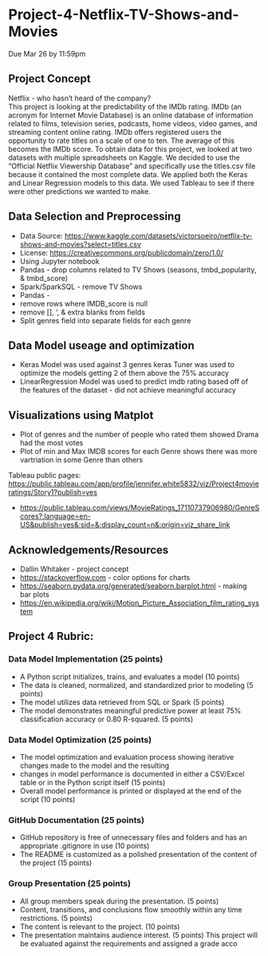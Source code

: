 # Project-4-Netflix-TV-Shows-and-Movies
Due Mar 26 by 11:59pm

## Project Concept
Netflix - who hasn’t heard of the company?  
This project is looking at the predictability of the IMDb rating.  IMDb (an acronym for Internet Movie Database) is an online database of information related to films, television series, podcasts, home videos, video games, and streaming content online rating.  IMDb offers registered users the opportunity to rate titles on a scale of one to ten.  The average of this becomes the IMDb score. 
To obtain data for this project, we looked at two datasets with multiple spreadsheets on Kaggle. We decided to use the “Official Netflix Viewership Database” and specifically use the titles.csv file because it contained the most complete data.
We applied both the Keras and Linear Regression models to this data. We used Tableau to see if there were other predictions we wanted to make.


## Data Selection and Preprocessing
* Data Source: https://www.kaggle.com/datasets/victorsoeiro/netflix-tv-shows-and-movies?select=titles.csv
* License: https://creativecommons.org/publicdomain/zero/1.0/
* Using Jupyter notebook
* Pandas - drop columns related to TV Shows (seasons, tmbd_popularity, & tmbd_score)
* Spark/SparkSQL - remove TV Shows
* Pandas - 
* remove rows where IMDB_score is null  
* remove [], ‘, & extra blanks from fields
* Split genres field into separate fields for each genre

## Data Model useage and optimization
* Keras Model was used against 3 genres keras Tuner was used to optimize the models getting 2 of them above the 75% accuracy
* LinearRegression Model was used to predict imdb rating based off of the features of the dataset - did not achieve meaningful accuracy

## Visualizations using Matplot 
* Plot of genres and the number of people who rated them showed Drama had the most votes
* Plot of min and Max IMDB scores for each Genre shows there was more vartriation in some Genre than others

Tableau public pages: https://public.tableau.com/app/profile/jennifer.white5832/viz/Project4movieratings/Story1?publish=yes
* https://public.tableau.com/views/MovieRatings_17110737906980/GenreScores?:language=en-US&publish=yes&:sid=&:display_count=n&:origin=viz_share_link

## Acknowledgements/Resources
* Dallin Whitaker - project concept
* https://stackoverflow.com - color options for charts
* https://seaborn.pydata.org/generated/seaborn.barplot.html - making bar plots
* https://en.wikipedia.org/wiki/Motion_Picture_Association_film_rating_system

## Project 4 Rubric:
### Data Model Implementation (25 points)
* A Python script initializes, trains, and evaluates a model (10 points)
* The data is cleaned, normalized, and standardized prior to modeling (5 points)
* The model utilizes data retrieved from SQL or Spark (5 points)
* The model demonstrates meaningful predictive power at least 75% classification accuracy or 0.80 R-squared. (5
points)
### Data Model Optimization (25 points)
* The model optimization and evaluation process showing iterative changes made to the model and the resulting
* changes in model performance is documented in either a CSV/Excel table or in the Python script itself (15 points)
* Overall model performance is printed or displayed at the end of the script (10 points)
### GitHub Documentation (25 points)
* GitHub repository is free of unnecessary files and folders and has an appropriate .gitignore in use (10 points)
* The README is customized as a polished presentation of the content of the project (15 points)
### Group Presentation (25 points)
* All group members speak during the presentation. (5 points)
* Content, transitions, and conclusions flow smoothly within any time restrictions. (5 points)
* The content is relevant to the project. (10 points)
* The presentation maintains audience interest. (5 points)
This project will be evaluated against the requirements and assigned a grade acco
